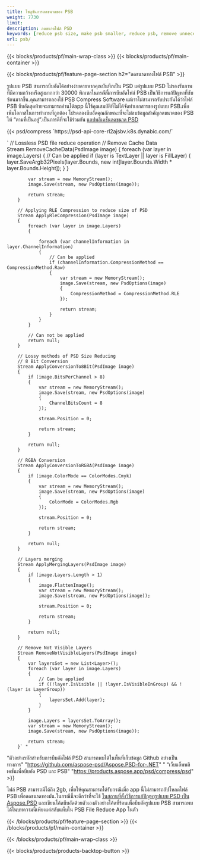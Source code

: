 ```yaml
---
title: โซลูชันการลดขนาดของ PSB
weight: 7730
limit: 
description: ลดขนาดไฟล์ PSD
keywords: [reduce psb size, make psb smaller, reduce psb, remove unnecessary psb data, compress psb file, compress psb]
url: psb/
---
```

{{< blocks/products/pf/main-wrap-class >}}
{{< blocks/products/pf/main-container >}}

{{< blocks/products/pf/feature-page-section h2="ลดขนาดของไฟล์ PSB" >}}

<p>รูปแบบ PSB สามารถบีบอัดได้อย่างง่ายดายหากคุณบันทึกเป็น PSD แต่รูปแบบ PSD ไม่รองรับภาพที่มีความกว้างหรือสูงมากกว่า 30000 พิกเซลในกรณีนี้การบีบอัดไฟล์ PSB เป็นวิธีการแก้ปัญหาที่ซับซ้อนมากขึ้น.คุณสามารถลองใช้ PSB Compress Software แต่เราไม่สามารถรับประกันได้ว่าไฟล์ PSB บีบอัดสุดท้ายจะสามารถอ่านได้app นี้ใช้คุณสมบัติที่ไม่ได้จัดทำเอกสารของรูปแบบ PSB.เพื่อเพิ่มโอกาสในการทำงานที่ถูกต้อง โปรดลองบีบอัดคุณลักษณะที่จะไม่ลบข้อมูลสำคัญลดขนาดของ PSB ให้ “ตามที่เป็นอยู่”.เป็นการดีที่จะใช้ร่วมกัน <a href="/psd/reduce-size">แอปพลิเคชั่นลดขนาด PSD</a></p>
{{< psd/compress `https://psd-api-core-rl2ajsbv.k8s.dynabic.com/` 

`        // Lossless PSD file reduce operation
        // Remove Cache Data			
        Stream RemoveCacheData(PsdImage image)
        {
            foreach (var layer in image.Layers)
            {
                // Can be applied
                if (layer is TextLayer || layer is FillLayer)
                {
                    layer.SaveArgb32Pixels(layer.Bounds, new int[layer.Bounds.Width * layer.Bounds.Height]);
                }
            }

            var stream = new MemoryStream();
            image.Save(stream, new PsdOptions(image));

            return stream;
        }

        // Applying RLE Compression to reduce size of PSD
        Stream ApplyRleCompression(PsdImage image)
        {
            foreach (var layer in image.Layers)
            {

                foreach (var channelInformation in layer.ChannelInformation)
                {
                    // Can be applied
                    if (channelInformation.CompressionMethod == CompressionMethod.Raw)
                    {
                        var stream = new MemoryStream();
                        image.Save(stream, new PsdOptions(image)
                        {
                            CompressionMethod = CompressionMethod.RLE
                        });

                        return stream;
                    }
                }
            }

            // Can not be applied
            return null;
        }

        // Lossy methods of PSD Size Reducing
        // 8 Bit Conversion
        Stream ApplyConversionTo8Bit(PsdImage image)
        {
            if (image.BitsPerChannel > 8)
            {
                var stream = new MemoryStream();
                image.Save(stream, new PsdOptions(image)
                {
                    ChannelBitsCount = 8
                });

                stream.Position = 0;

                return stream;
            }

            return null;
        }
       
        // RGBA Conversion
        Stream ApplyConversionToRGBA(PsdImage image)
        {
            if (image.ColorMode == ColorModes.Cmyk)
            {
                var stream = new MemoryStream();
                image.Save(stream, new PsdOptions(image)
                {
                    ColorMode = ColorModes.Rgb
                });

                stream.Position = 0;

                return stream;
            }

            return null;
        }

        // Layers merging
        Stream ApplyMergingLayers(PsdImage image)
        {
            if (image.Layers.Length > 1)
            {
                image.FlattenImage();
                var stream = new MemoryStream();
                image.Save(stream, new PsdOptions(image));

                stream.Position = 0;

                return stream;
            }

            return null;
        }

        // Remove Not Visible Layers
        Stream RemoveNotVisibleLayers(PsdImage image)
        {
            var layersSet = new List<Layer>();
            foreach (var layer in image.Layers)
            {
                // Can be applied
                if ((!layer.IsVisible || !layer.IsVisibleInGroup) && !(layer is LayerGroup))
                {
                    layersSet.Add(layer);
                }
            }

            image.Layers = layersSet.ToArray();
            var stream = new MemoryStream();
            image.Save(stream, new PsdOptions(image));

            return stream;
        }` "
“ตัวอย่างรหัสสำหรับการบีบอัดไฟล์ PSD สามารถพบได้ในพื้นที่เก็บข้อมูล Github อย่างเป็นทางการ"  "https://github.com/aspose-psd/Aspose.PSD-for-.NET" "
“เว็บแอ็พพลิเคชันเพื่อบีบอัด PSD และ PSB" "https://products.aspose.app/psd/compress/psd" >}}
<p>ไฟล์ PSB สามารถมีได้ถึง 2gb, เพื่อให้คุณสามารถได้รับกรณีเมื่อ app นี้ไม่สามารถอัปโหลดไฟล์ PSB เพื่อลดขนาดของมัน.ในกรณีนี้จะดีกว่าที่จะใช้ <a href="/psd">ในสถานที่ตั้งวิธีการแก้ปัญหารูปแบบ PSD เป็น Aspose.PSD</a> และเขียนโค้ดบีบอัดด้วยตัวเองตัวอย่างโค้ดที่ร้อนเพื่อบีบอัดรูปแบบ PSB สามารถพบได้ในบทความนี้เพียงแค่สลับแท็บใน PSB File Reduce App ในตัว</p>
{{< /blocks/products/pf/feature-page-section >}}
{{< /blocks/products/pf/main-container >}}


{{< /blocks/products/pf/main-wrap-class >}}

{{< blocks/products/products-backtop-button >}}
